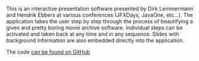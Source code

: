This is an interactive presentation software presented by Dirk Lemmermann and Hendrik Ebbers at various conferences (JFXDays, JavaOne, etc...). The application takes the user step by step through the process of beautifying a given and pretty boring movie archive software. Individual steps can be activated and taken back at any time and in any sequence. Slides with background information are also embedded directly into the application.

The code [can be found on GitHub](https://github.com/hendrikebbers/ExtremeGuiMakeover)